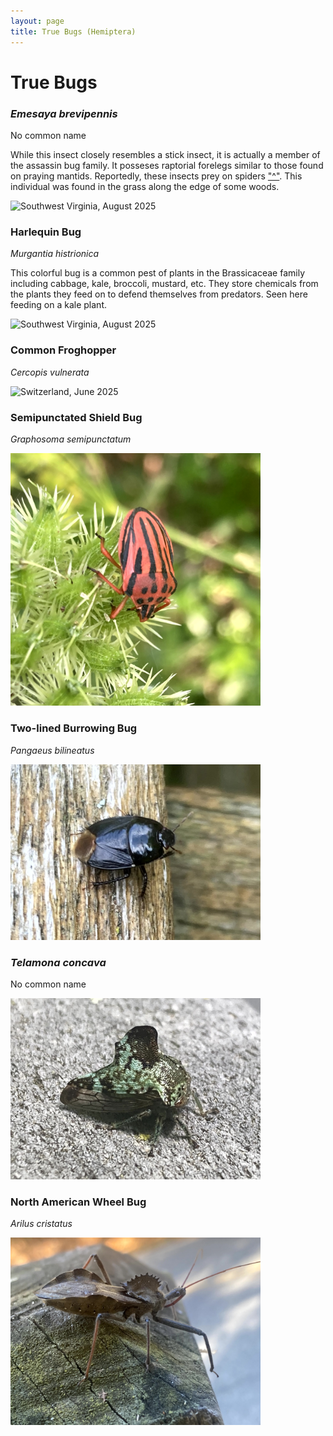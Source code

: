 ```yaml
---
layout: page
title: True Bugs (Hemiptera)
---
```


# True Bugs

### *Emesaya brevipennis*
No common name

While this insect closely resembles a stick insect, it is actually a member of the assassin bug family.
It posseses raptorial forelegs similar to those found on praying mantids. Reportedly, these insects prey 
on spiders ["^"](https://web.archive.org/web/20100625114935/http://digital.library.okstate.edu/OAS/oas_pdf/v43/p88_90.pdf).
This individual was found in the grass along the edge of some woods.

<img src="{{site.baseurl}}/assets/images/Hemiptera/Emesaya brevipennis.jpg" title="Southwest Virginia, August 2025" width = 400>


### Harlequin Bug
*Murgantia histrionica*

This colorful bug is a common pest of plants in the Brassicaceae family including cabbage, kale, broccoli, mustard, etc.
They store chemicals from the plants they feed on to defend themselves from predators. Seen here feeding on a kale plant.

<img src="{{site.baseurl}}/assets/images/Hemiptera/Harlequin Bug.jpg" title="Southwest Virginia, August 2025" width = 400>

### Common Froghopper
*Cercopis vulnerata*

<img src="{{site.baseurl}}/assets/images/Hemiptera/common_froghopper.jpg" title="Switzerland, June 2025" width=400>

### Semipunctated Shield Bug
*Graphosoma semipunctatum*

<img src="../../assets/images/Hemiptera/Semipunctated Shield Bug.jpg" title="Montenegro, June 2025" width=400>

### Two-lined Burrowing Bug
*Pangaeus bilineatus*

<img src="../../assets/images/Hemiptera/Two-lined Burrowing Bug.jpg" title="Coastal Virginia, May 2025" width=400>

### *Telamona concava*
No common name

<img src="../../assets/images/Hemiptera/Telamona concava.jpg" title="Coastal Virginia, May 2025" width=400>

### North American Wheel Bug
*Arilus cristatus*

<img src="../../assets/images/Hemiptera/North American Wheel Bug.jpg" title="Coastal Virginia, Oct. 2024" width=400>

